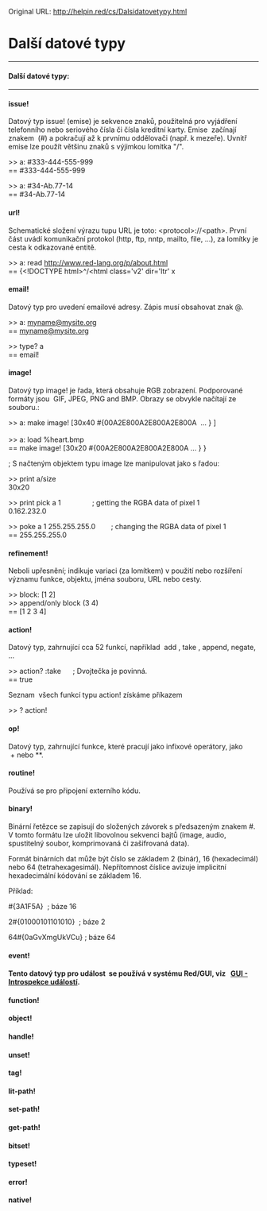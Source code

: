 Original URL: <http://helpin.red/cs/Dalsidatovetypy.html>

# Další datové typy

* * *

#### Další datové typy:

* * *

#### issue!

Datový typ issue! (emise) je sekvence znaků, použitelná pro vyjádření telefonního nebo seriového čísla či čísla kreditní karty. Emise  začínají znakem  (#) a pokračují až k prvnímu oddělovači (např. k mezeře). Uvnitř emise lze použít většinu znaků s výjimkou lomítka "/".

&gt;&gt; a: #333-444-555-999  
\== #333-444-555-999

&gt;&gt; a: #34-Ab.77-14  
\== #34-Ab.77-14

#### url!

Schematické složení výrazu tupu URL je toto: &lt;protocol&gt;://&lt;path&gt;. První část uvádí komunikační protokol (http, ftp, nntp, mailto, file, ...), za lomítky je cesta k odkazované entitě.

&gt;&gt; a: read http://www.red-lang.org/p/about.html  
\== {&lt;!DOCTYPE html&gt;^/&lt;html class='v2' dir='ltr' x

#### email!

Datový typ pro uvedení emailové adresy. Zápis musí obsahovat znak @.

&gt;&gt; a: myname@mysite.org  
\== myname@mysite.org

&gt;&gt; type? a  
\== email!

#### image!

Datový typ image! je řada, která obsahuje RGB zobrazení. Podporované formáty jsou  GIF, JPEG, PNG and BMP. Obrazy se obvykle načítají ze souboru.:

&gt;&gt; a: make image! \[30x40 #{00A2E800A2E800A2E800A  ... } ]                              
&gt;&gt; a: load %heart.bmp  
\== make image! [30x20 #{00A2E800A2E800A2E800A ... } }

; S načteným objektem typu image lze manipulovat jako s řadou:

&gt;&gt; print a/size  
30x20

&gt;&gt; print pick a 1                ; getting the RGBA data of pixel 1  
0.162.232.0

&gt;&gt; poke a 1 255.255.255.0        ; changing the RGBA data of pixel 1  
\== 255.255.255.0

#### refinement!

Neboli upřesnění; indikuje variaci (za lomítkem) v použití nebo rozšíření významu funkce, objektu, jména souboru, URL nebo cesty.

&gt;&gt; block: \[1 2]          
&gt;&gt; append/only block (3 4)                          
\== \[1 2 3 4]

#### action!

Datový typ, zahrnující cca 52 funkcí, například  add , take , append, negate, ...

&gt;&gt; action? :take      ; Dvojtečka je povinná.  
\== true

Seznam  všech funkcí typu action! získáme příkazem

&gt;&gt; ? action!

#### op!

Datový typ, zahrnující funkce, které pracují jako infixové operátory, jako  + nebo \*\*.

#### routine!

Používá se pro připojení externího kódu.

#### binary!

Binární řetězce se zapisují do složených závorek s předsazeným znakem #. V tomto formátu lze uložit libovolnou sekvenci bajtů (image, audio, spustitelný soubor, komprimovaná či zašifrovaná data).

Formát binárních dat může být číslo se základem 2 (binár), 16 (hexadecimál) nebo 64 (tetrahexagesimál). Nepřítomnost číslice avizuje implicitní hexadecimální kódování se základem 16.

Příklad:

#{3A1F5A}  ; báze 16

2#{01000101101010}  ; báze 2

64#{0aGvXmgUkVCu} ; báze 64

#### event!

#### Tento datový typ pro událost  se používá v systému Red/GUI, viz   [GUI -](http://helpin.red/Introspekceudalosti.html) [Introspekce událostí](http://helpin.red/Introspekceudalosti.html).

#### function!

#### object!

#### handle!

#### unset!

#### tag!

#### lit-path!

#### set-path!

#### get-path!

#### bitset!

#### typeset!

#### error!

#### native!
